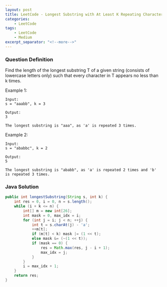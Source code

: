 ```yaml
---
layout: post
title: LeetCode - Longest Substring with At Least K Repeating Characters
categories:
    - LeetCode
tags:
    - LeetCode
    - Medium
excerpt_separator: "<!--more-->"
---
```


### Question Definition
Find the length of the longest substring T of a given string (consists of lowercase letters only) such that every character in T appears no less than k times.
<!--more-->

Example 1:
```
Input:
s = "aaabb", k = 3

Output:
3

The longest substring is "aaa", as 'a' is repeated 3 times.
```
Example 2:
```
Input:
s = "ababbc", k = 2

Output:
5

The longest substring is "ababb", as 'a' is repeated 2 times and 'b' is repeated 3 times.
```
### Java Solution
```java
public int longestSubstring(String s, int k) {
    int res = 0, i = 0, n = s.length();
    while (i + k <= n) {
        int[] m = new int[26];
        int mask = 0, max_idx = i;
        for (int j = i; j < n; ++j) {
            int t = s.charAt(j) - 'a';
            ++m[t];
            if (m[t] < k) mask |= (1 << t);
            else mask &= (~(1 << t));
            if (mask == 0) {
                res = Math.max(res, j - i + 1);
                max_idx = j;
            }
        }
        i = max_idx + 1;
    }
    return res;
}
```